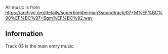 All music is from https://archive.org/details/superbomberman3soundtrack/07+M%EF%BC%90%EF%BC%97+Bgm%EF%BC%92.wav

## Information

Track 03 is the main entry music
